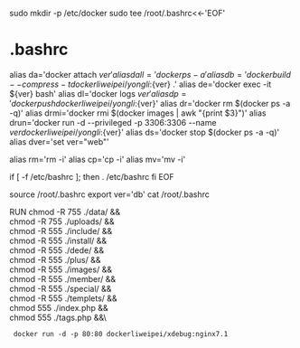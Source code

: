 sudo mkdir -p /etc/docker
sudo tee /root/.bashrc<<-'EOF'
# .bashrc

alias da='docker attach ${ver}'
alias dall='docker ps -a'
alias db='docker build  --compress -t dockerliweipei/yongli:${ver} .'
alias de='docker exec -it ${ver} bash'
alias dl='docker logs ${ver}'
alias dp='docker push dockerliweipei/yongli:${ver}'
alias dr='docker rm $(docker ps -a -q)'
alias drmi='docker rmi $(docker images | awk "{print $3}")'
alias drun='docker run -d --privileged -p 3306:3306  --name ${ver} dockerliweipei/yongli:${ver}'
alias ds='docker stop $(docker ps -a -q)'
alias dver='set ver="web"'

alias rm='rm -i'
alias cp='cp -i'
alias mv='mv -i'

if [ -f /etc/bashrc ]; then
	. /etc/bashrc
fi
EOF


source /root/.bashrc
export ver='db'
cat /root/.bashrc



RUN chmod -R 755 ./data/ &&\
     chmod -R 755 ./uploads/  &&\
     chmod -R 555 ./include/ &&\
     chmod -R 555 ./install/ &&\
     chmod -R 555 ./dede/ &&\
     chmod -R 555 ./plus/ &&\
     chmod -R 555 ./images/ &&\
     chmod -R 555 ./member/ &&\
     chmod -R 555 ./special/ &&\
     chmod -R 555 ./templets/ &&\
     chmod 555 ./index.php  &&\
     chmod 555 ./tags.php &&\
     
     docker run -d -p 80:80 dockerliweipei/xdebug:nginx7.1
     
     
     